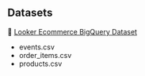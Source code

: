 ## Datasets
🔗 [Looker Ecommerce BigQuery Dataset](https://www.kaggle.com/datasets/mustafakeser4/looker-ecommerce-bigquery-dataset/data)
- events.csv
- order_items.csv
- products.csv
